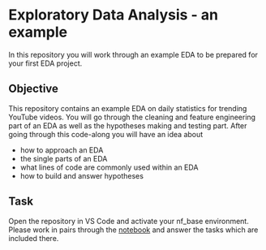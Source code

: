 # Exploratory Data Analysis - an example

In this repository you will work through an example EDA to be prepared for your first EDA project.
## Objective
This repository contains an example EDA on daily statistics for trending YouTube videos.
You will go through the cleaning and feature engineering part of an EDA as well as the hypotheses making and testing part.
After going through this code-along you will have an idea about
- how to approach an EDA
- the single parts of an EDA
- what lines of code are commonly used within an EDA
- how to build and answer hypotheses

## Task
Open the repository in VS Code and activate your nf_base environment.
Please work in pairs through the [notebook](/Users/sina/neuefische/da-youtube_EDA/youtube_EDA.ipynb) and answer the tasks which are included there.